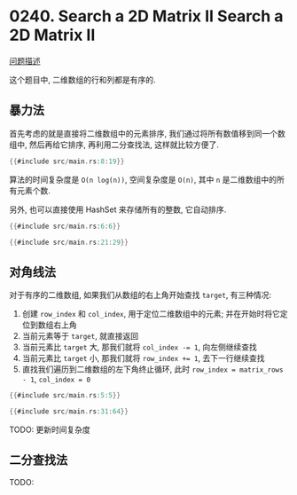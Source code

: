 # 0240. Search a 2D Matrix II Search a 2D Matrix II

[问题描述](https://leetcode.com/problems/search-a-2d-matrix-ii)

这个题目中, 二维数组的行和列都是有序的.

## 暴力法

首先考虑的就是直接将二维数组中的元素排序, 我们通过将所有数值移到同一个数组中, 然后再给它排序,
再利用二分查找法, 这样就比较方便了.

```rust
{{#include src/main.rs:8:19}}
```

算法的时间复杂度是 `O(n log(n))`, 空间复杂度是 `O(n)`, 其中 `n` 是二维数组中的所有元素个数.

另外, 也可以直接使用 HashSet 来存储所有的整数, 它自动排序.

```rust
{{#include src/main.rs:6:6}}

{{#include src/main.rs:21:29}}
```

## 对角线法

对于有序的二维数组, 如果我们从数组的右上角开始查找 `target`, 有三种情况:

1. 创建 `row_index` 和 `col_index`, 用于定位二维数组中的元素; 并在开始时将它定位到数组右上角
2. 当前元素等于 `target`, 就直接返回
3. 当前元素比 `target` 大, 那我们就将 `col_index -= 1`, 向左侧继续查找
4. 当前元素比 `target` 小, 那我们就将 `row_index += 1`, 去下一行继续查找
5. 直找我们遍历到二维数组的左下角终止循环, 此时 `row_index = matrix_rows - 1`, `col_index = 0`

```rust
{{#include src/main.rs:5:5}}

{{#include src/main.rs:31:64}}
```

TODO: 更新时间复杂度

## 二分查找法

TODO: